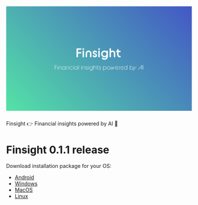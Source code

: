 # ![Finsight](https://github.com/maxint-app/finsight-releases/blob/main/Finsight-1920x1080.png)
Finsight 👉 Financial insights powered by AI 🚀

# Finsight 0.1.1 release
Download installation package for your OS:
- [Android](https://github.com/maxint-app/finsight/releases/download/0.1.1/Finsight-android-all.apk)
- [Windows](https://github.com/maxint-app/finsight/releases/download/0.1.1/Finsight-windows-x86_64-setup.exe)
- [MacOS](https://github.com/maxint-app/finsight/releases/download/0.1.1/Finsight-macos-universal.dmg)
- [Linux](https://github.com/maxint-app/finsight/releases/download/0.1.1/Finsight-linux-x86_64.deb)
